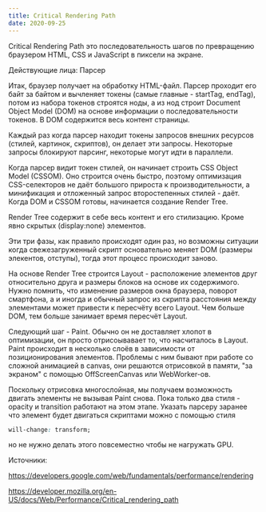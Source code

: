 ```yaml
---
title: Critical Rendering Path
date: 2020-09-25
---
```

Critical Rendering Path это последовательность шагов по превращению браузером HTML, CSS и JavaScript в пиксели на экране.

Действующие лица: Парсер

Итак, браузер получает на обработку HTML-файл. Парсер проходит его байт за байтом и вычленяет токены (самые главные - startTag, endTag), потом из набора токенов строятся ноды, а из нод строит Document Object Model (DOM) на основе информации о последовательности токенов. В DOM содержится весь контент страницы.

Каждый раз когда парсер находит токены запросов внешних ресурсов (стилей, картинок, скриптов), он делает эти запросы. Некоторые запросы блокируют парсинг, некоторые могут идти в параллели.

Когда парсер видит токен стилей, он начинает строить CSS Object Model (CSSOM). Оно строится очень быстро, поэтому оптимизация CSS-селекторов не даёт большого прироста к производительности, а минификация и отложенный запрос второстепенных стилей - даёт. Когда DOM и CSSOM готовы, начинается создание Render Tree.

Render Tree содержит в себе весь контент и его стилизацию. Кроме явно скрытых (display:none) элементов. 

Эти три фазы, как правило происходят один раз, но возможны ситуации когда свежезагруженный скрипт основательно меняет DOM (размеры элекентов, отступы), тогда этот процесс происходит заново.

На основе Render Tree строится Layout - расположение элементов друг относительно друга и размеры блоков на основе их содержимого. Нужно помнить, что изменение размеров окна браузера, поворот смартфона, а и иногда и обычный запрос из скрипта расстояния между элементами может привести к пересчёту всего Layout. Чем больше DOM, тем больше занимает время пересчёт Layout.

Следующий шаг - Paint. Обычно он не доставляет хлопот в оптимизации, он просто отрисоывавает то, что насчиталось в Layout. Paint происходит в несколько слоёв в зависимости от позиционирования элементов. Проблемы с ним бывают при работе со сложной анимацией в canvas, они решаются отрисовкой в памяти, "за экраном" с помощью OffScreenCanvas или WebWorker-ов. 

Поскольку отрисовка многослойная, мы получаем возможность двигать элементы не вызывая Paint снова. Пока только два стиля - opacity и transition работают на этом этапе. Указать парсеру заранее что элемент будет двигаться скриптами можно с помощью стиля 
``` css
will-change: transform;
```
но не нужно делать этого повсеместно чтобы не нагружать GPU.

Источники:

https://developers.google.com/web/fundamentals/performance/rendering

https://developer.mozilla.org/en-US/docs/Web/Performance/Critical_rendering_path


